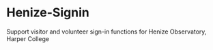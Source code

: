 # Henize-Signin
Support visitor and volunteer sign-in functions for Henize Observatory, Harper College
